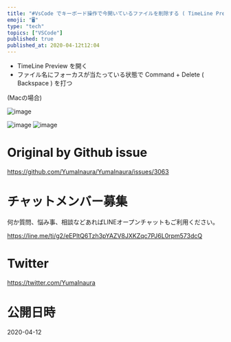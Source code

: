 ```yaml
---
title: "#VsCode でキーボード操作で今開いているファイルを削除する ( TimeLine Preview -> Command + Delel"
emoji: "🖥"
type: "tech"
topics: ["VSCode"]
published: true
published_at: 2020-04-12t12:04
---
```


- TimeLine Preview を開く
- ファイル名にフォーカスが当たっている状態で Command + Delete ( Backspace ) を打つ

(Macの場合)

![image](https://user-images.githubusercontent.com/13635059/79032463-9bcd4300-7be1-11ea-92ff-8513b068365f.png)

![image](https://user-images.githubusercontent.com/13635059/79032464-9cfe7000-7be1-11ea-897e-d109e4980d29.png)
![image](https://user-images.githubusercontent.com/13635059/79032466-9d970680-7be1-11ea-87b0-b732003f78e2.png)


# Original by Github issue

https://github.com/YumaInaura/YumaInaura/issues/3063








<!-- Update From Qiita API -->

# チャットメンバー募集


何か質問、悩み事、相談などあればLINEオープンチャットもご利用ください。

https://line.me/ti/g2/eEPltQ6Tzh3pYAZV8JXKZqc7PJ6L0rpm573dcQ





# Twitter


https://twitter.com/YumaInaura


<!-- Update From Qiita API -->



# 公開日時

2020-04-12
